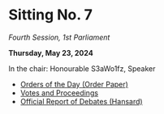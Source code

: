 # Sitting No. 7

_Fourth Session, 1st Parliament_

**Thursday, May 23, 2024**

In the chair: Honourable S3aWo1fz, Speaker

- [Orders of the Day (Order Paper)](https://github.com/British-Columbia/Legislative-Assembly/blob/main/1st%20Parliament/Sittings/No.%207/Orders%20of%20the%20Day.pdf)
- [Votes and Proceedings](https://github.com/British-Columbia/Legislative-Assembly/blob/main/1st%20Parliament/Sittings/No.%207/Votes%20and%20Proceedings.pdf)
- [Official Report of Debates (Hansard)](https://github.com/British-Columbia/Legislative-Assembly/blob/main/1st%20Parliament/Sittings/No.%207/Official%20Report%20of%20Debates.pdf)

